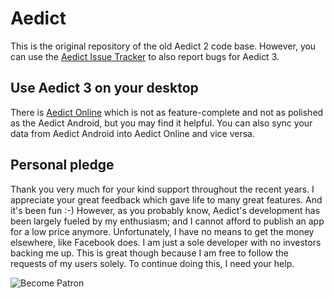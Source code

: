 # Aedict

This is the original repository of the old Aedict 2 code base. However,
you can use the [Aedict Issue Tracker](https://github.com/mvysny/aedict/issues) to also report bugs for Aedict 3.

## Use Aedict 3 on your desktop

There is [Aedict Online](https://www.aedict-online.eu) which is not as feature-complete and not as polished as the Aedict Android,
but you may find it helpful. You can also sync your data from Aedict Android into Aedict Online and vice versa.

## Personal pledge

Thank you very much for your kind support throughout the recent years. I appreciate your great feedback which gave life to many great features. And it's been fun :-)
However, as you probably know, Aedict's development has been largely fueled by my enthusiasm; and I cannot afford to publish an app for a low price anymore. Unfortunately, I have no means to get the money elsewhere, like Facebook does. I am just a sole developer with no investors backing me up. This is great though because I am free to follow the requests of my users solely. To continue doing this, I need your help.

![Become Patron](http://www.aedict.eu/patreon.png)
